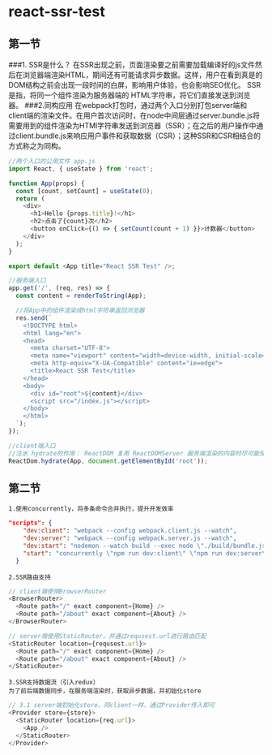 # react-ssr-test
## 第一节

###1. SSR是什么？
    在SSR出现之前，页面渲染要之前需要加载编译好的js文件然后在浏览器端渲染HTML，期间还有可能请求异步数据。这样，用户在看到真是的DOM结构之前会出现一段时间的白屏，影响用户体验，也会影响SEO优化。
    SSR是指，将同一个组件渲染为服务器端的 HTML字符串，将它们直接发送到浏览器。
###2.同构应用
 在webpack打包时，通过两个入口分别打包server端和client端的渲染文件。在用户首次访问时，在node中间层通过server.bundle.js将需要用到的组件渲染为HTMl字符串发送到浏览器（SSR）；在之后的用户操作中通过client.bundle.js来响应用户事件和获取数据（CSR）；这种SSR和CSR相结合的方式称之为同构。
 

```javascript
//两个入口的公用文件 app.js
import React, { useState } from 'react';

function App(props) {
  const [count, setCount] = useState(0);
  return (
    <div>
      <h1>Hello {props.title}!</h1>
      <h2>点击了{count}次</h2>
      <button onClick={() => { setCount(count + 1) }}>计数器</button>
    </div>
  );
}

export default <App title="React SSR Test" />;
```

```javascript
//服务端入口
app.get('/', (req, res) => {
  const content = renderToString(App);

  //将App中的组件渲染成html字符串返回浏览器
  res.send(`
    <!DOCTYPE html>
    <html lang="en">
    <head>
      <meta charset="UTF-8">
      <meta name="viewport" content="width=device-width, initial-scale=1.0">
      <meta http-equiv="X-UA-Compatible" content="ie=edge">
      <title>React SSR Test</title>
    </head>
    <body>
      <div id="root">${content}</div>
      <script src="/index.js"></script>
    </body>
    </html>
  `);
});
```

```javascript
//client端入口
//注水 hydrate的作用： ReactDOM 复用 ReactDOMServer 服务端渲染的内容时尽可能保留结构，并补充事件绑定等 Client 特有内容的过程。
ReactDom.hydrate(App, document.getElementById('root'));
```

## 第二节
    1.使用concurrently，将多条命令合并执行，提升开发效率
```json
"scripts": {
    "dev:client": "webpack --config webpack.client.js --watch",
    "dev:server": "webpack --config webpack.server.js --watch",
    "dev:start": "nodemon --watch build --exec node \"./build/bundle.js\"",
    "start": "concurrently \"npm run dev:client\" \"npm run dev:server\" \"npm run dev:start\""
  }
```
    2.SSR路由支持
```javascript
// client端使用BrowserRouter
<BrowserRouter>
  <Route path="/" exact component={Home} />
  <Route path="/about" exact component={About} />
</BrowserRouter>

```
```javascript
// server端使用StaticRouter，并通过requsest.url进行路由匹配
<StaticRouter location={requsest.url}>
  <Route path="/" exact component={Home} />
  <Route path="/about" exact component={About} />
</StaticRouter>
```
    3.SSR支持数据流（引入redux）
    为了前后端数据同步，在服务端渲染时，获取异步数据，并初始化store
    
```javascript
// 3.1 server端初始化store，同client一样，通过Provider传入即可
<Provider store={store}>
  <StaticRouter location={req.url}>
    <App />
  </StaticRouter>
</Provider>
```